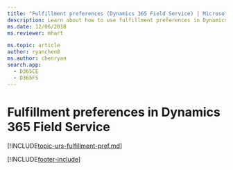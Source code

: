 ```yaml
---
title: "Fulfillment preferences (Dynamics 365 Field Service) | MicrosoftDocs"
description: Learn about how to use fulfillment preferences in Dynamics 365 Field Service
ms.date: 12/06/2018
ms.reviewer: mhart

ms.topic: article
author: ryanchen8
ms.author: chenryan
search.app: 
  - D365CE
  - D365FS
---
```

# Fulfillment preferences in Dynamics 365 Field Service

[!INCLUDE[topic-urs-fulfillment-pref.md](../shared/urs/fulfillment-pref.md)]

[!INCLUDE[footer-include](../includes/footer-banner.md)]
